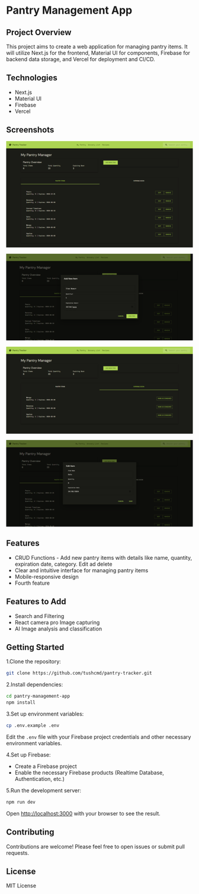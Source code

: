 # Pantry Management App

## Project Overview

This project aims to create a web application for managing pantry items. It will utilize Next.js for the frontend, Material UI for components, Firebase for backend data storage, and Vercel for deployment and CI/CD.

## Technologies

- Next.js
- Material UI
- Firebase
- Vercel

## Screenshots

![Main Page](public/_screenshots/pantry_mainpage.png)

![Add Item Dialog](public/_screenshots/pantry_add_item.png)

![Expiring](public/_screenshots/pantry_expiring.png)

![Edit Item Dialog](public/_screenshots/pantry_edit_item.png)

## Features

- CRUD Functions - Add new pantry items with details like name, quantity, expiration date, category. Edit ad delete
- Clear and intuitive interface for managing pantry items
- Mobile-responsive design
- Fourth feature

## Features to Add

- Search and Filtering
- React camera pro Image capturing
- AI Image analysis and classification

## Getting Started

1.Clone the repository:

```bash
git clone https://github.com/tushcmd/pantry-tracker.git
```

2.Install dependencies:

```bash
cd pantry-management-app
npm install
```

3.Set up environment variables:

```bash
cp .env.example .env
```

Edit the `.env` file with your Firebase project credentials and other necessary environment variables.

4.Set up Firebase:

- Create a Firebase project
- Enable the necessary Firebase products (Realtime Database, Authentication, etc.)

5.Run the development server:

```bash
npm run dev
```

Open [http://localhost:3000](http://localhost:3000) with your browser to see the result.

## Contributing

Contributions are welcome! Please feel free to open issues or submit pull requests.

## License

MIT License
